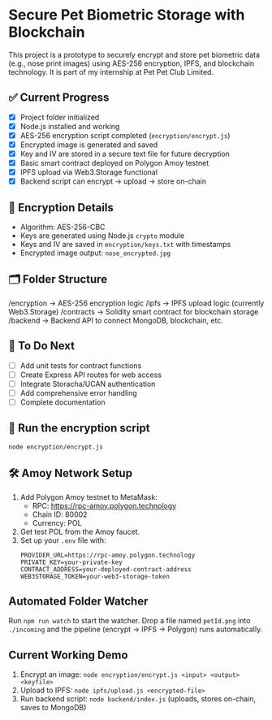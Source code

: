 # Secure Pet Biometric Storage with Blockchain

This project is a prototype to securely encrypt and store pet biometric data (e.g., nose print images) using AES-256 encryption, IPFS, and blockchain technology. It is part of my internship at Pet Pet Club Limited.

## ✅ Current Progress

- [x] Project folder initialized
- [x] Node.js installed and working
- [x] AES-256 encryption script completed (`encryption/encrypt.js`)
- [x] Encrypted image is generated and saved
- [x] Key and IV are stored in a secure text file for future decryption
- [x] Basic smart contract deployed on Polygon Amoy testnet
- [x] IPFS upload via Web3.Storage functional
- [x] Backend script can encrypt → upload → store on-chain

## 🔐 Encryption Details

- Algorithm: AES-256-CBC
- Keys are generated using Node.js `crypto` module
- Keys and IV are saved in `encryption/keys.txt` with timestamps
- Encrypted image output: `nose_encrypted.jpg`

## 🗂️ Folder Structure

/encryption → AES-256 encryption logic
/ipfs → IPFS upload logic (currently Web3.Storage)
/contracts → Solidity smart contract for blockchain storage
/backend → Backend API to connect MongoDB, blockchain, etc.

## 📌 To Do Next

- [ ] Add unit tests for contract functions
- [ ] Create Express API routes for web access
- [ ] Integrate Storacha/UCAN authentication
- [ ] Add comprehensive error handling
- [ ] Complete documentation

## 🧪 Run the encryption script

```bash
node encryption/encrypt.js
```

## 🛠️ Amoy Network Setup

1. Add Polygon Amoy testnet to MetaMask:
   - RPC: https://rpc-amoy.polygon.technology
   - Chain ID: 80002
   - Currency: POL
2. Get test POL from the Amoy faucet.
3. Set up your `.env` file with:
   ```
   PROVIDER_URL=https://rpc-amoy.polygon.technology
   PRIVATE_KEY=your-private-key
   CONTRACT_ADDRESS=your-deployed-contract-address
   WEB3STORAGE_TOKEN=your-web3-storage-token
   ```

## Automated Folder Watcher

Run `npm run watch` to start the watcher. Drop a file named `petId.png` into `./incoming` and the pipeline (encrypt → IPFS → Polygon) runs automatically.

## Current Working Demo

1. Encrypt an image: `node encryption/encrypt.js <input> <output> <keyfile>`
2. Upload to IPFS: `node ipfs/upload.js <encrypted-file>`
3. Run backend script: `node backend/index.js` (uploads, stores on-chain, saves to MongoDB)
